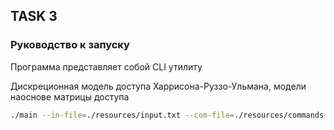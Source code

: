 ## TASK 3

### Руководство к запуску

Программа представляет собой CLI утилиту

Дискреционная модель доступа Харрисона-Руззо-Ульмана, модели наоснове матрицы доступа


```bash
./main --in-file=./resources/input.txt --com-file=./resources/commands.txt --out-file=./resources/output.txt
```
